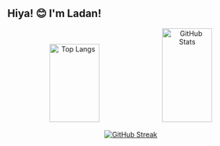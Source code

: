 
## Hiya! :blush: I'm Ladan!

<div align="center">
  <img src="https://github-readme-stats.vercel.app/api/top-langs/?username=Laaad&layout=donut" alt="Top Langs" style="width: 45%; height:10rem;"/>
  <img src="https://github-readme-stats.vercel.app/api?username=Laaad&show_icons=true&theme=swift" alt="GitHub Stats" style="width: 45%; height:12rem;"/>
</div>
<div align="center">

[![GitHub Streak](https://github-readme-streak-stats.herokuapp.com/?user=Laaad)](https://git.io/streak-stats)
</div>

<!--
**Laaad/Laaad** is a ✨ _special_ ✨ repository because its `README.md` (this file) appears on your GitHub profile.

Here are some ideas to get you started:


[![Typing SVG](https://readme-typing-svg.herokuapp.com?font=Arsenal+SC&size=24&pause=50000&color=F78BA2&background=4C2D31&center=true&vCenter=true&random=false&width=447&height=30&lines=My+Github+Sats)](https://git.io/typing-svg)

- 🔭 I’m currently working on ...
- 🌱 I’m currently learning ...
- 👯 I’m looking to collaborate on ...
- 🤔 I’m looking for help with ...
- 💬 Ask me about ...
- 📫 How to reach me: ...
- 😄 Pronouns: ...
- ⚡ Fun fact: ...
-->
